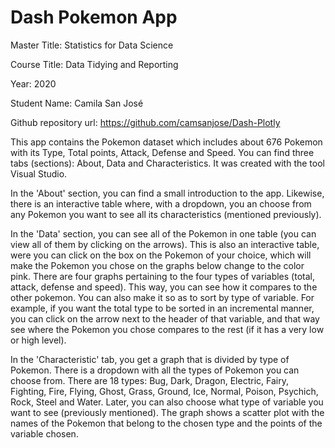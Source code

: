 # Dash Pokemon App
Master Title: Statistics for Data Science

Course Title: Data Tidying and Reporting 

Year: 2020

Student Name: Camila San José

Github repository url: https://github.com/camsanjose/Dash-Plotly


This app contains the Pokemon dataset which includes about 676 Pokemon with its Type, Total points, Attack, Defense and Speed. You can find three tabs (sections): About, Data and Characteristics. It was created with the tool Visual Studio. 

In the 'About' section, you can find a small introduction to the app. Likewise, there is an interactive table where, with a dropdown, you an choose from any Pokemon you want to see all its characteristics (mentioned previously). 

In the 'Data' section, you can see all of the Pokemon in one table (you can view all of them by clicking on the arrows). This is also an interactive table, were you can click on the box on the Pokemon of your choice, which will make the Pokemon you chose on the graphs below change to the color pink. There are four graphs pertaining to the four types of variables (total, attack, defense and speed). This way, you can see how it compares to the other pokemon. You can also make it so as to sort by type of variable. For example, if you want the total type to be sorted in an incremental manner, you can click on the arrow next to the header of that variable, and that way see where the Pokemon you chose compares to the rest (if it has a very low or high level).

In the 'Characteristic' tab, you get a graph that is divided by type of Pokemon. There is a dropdown with all the types of Pokemon you can choose from. There are 18 types: Bug, Dark, Dragon, Electric, Fairy, Fighting, Fire, Flying, Ghost, Grass, Ground, Ice, Normal, Poison, Psychich, Rock, Steel and Water. Later, you can also choose what type of variable you want to see (previously mentioned). The graph shows a scatter plot with the names of the Pokemon that belong to the chosen type and the points of the variable chosen.
